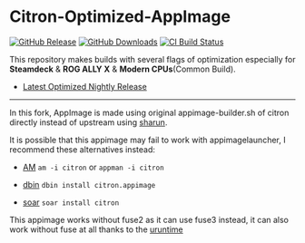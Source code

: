 # Citron-Optimized-AppImage

[![GitHub Release](https://img.shields.io/github/v/release/pflyly/Citron-AppImage?label=Current%20Release)](https://github.com/pflyly/Citron-AppImage/releases/latest)
[![GitHub Downloads](https://img.shields.io/github/downloads/pflyly/Citron-AppImage/total?logo=github&label=GitHub%20Downloads)](https://github.com/pflyly/Citron-AppImage/releases/latest)
[![CI Build Status](https://github.com//pflyly/Citron-AppImage/actions/workflows/build-nightly.yml/badge.svg)](https://github.com/pflyly/Citron-AppImage/releases/latest)

This repository makes builds with several flags of optimization especially for **Steamdeck** & **ROG ALLY X** & **Modern CPUs**(Common Build).

* [Latest Optimized Nightly Release](https://github.com/pflyly/Citron-AppImage/releases/latest)

---------------------------------------------------------------

In this fork, AppImage is made using original appimage-builder.sh of citron directly instead of upstream using [sharun](https://github.com/VHSgunzo/sharun).

It is possible that this appimage may fail to work with appimagelauncher, I recommend these alternatives instead: 

* [AM](https://github.com/ivan-hc/AM) `am -i citron` or `appman -i citron`

* [dbin](https://github.com/xplshn/dbin) `dbin install citron.appimage`

* [soar](https://github.com/pkgforge/soar) `soar install citron`

This appimage works without fuse2 as it can use fuse3 instead, it can also work without fuse at all thanks to the [uruntime](https://github.com/VHSgunzo/uruntime)
